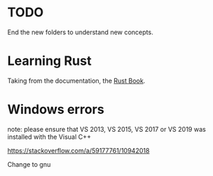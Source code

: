 # TODO

End the new folders to understand new concepts.

# Learning Rust

Taking from the documentation, the [Rust Book](https://doc.rust-lang.org/book/).

# Windows errors

note: please ensure that VS 2013, VS 2015, VS 2017 or VS 2019 was installed with the Visual C++

https://stackoverflow.com/a/59177761/10942018

Change to gnu

